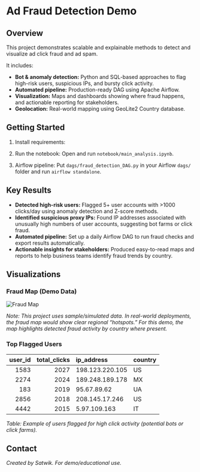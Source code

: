 # Ad Fraud Detection Demo

## Overview

This project demonstrates scalable and explainable methods to detect and visualize ad click fraud and ad spam.

It includes:
- **Bot & anomaly detection:** Python and SQL-based approaches to flag high-risk users, suspicious IPs, and bursty click activity.
- **Automated pipeline:** Production-ready DAG using Apache Airflow.
- **Visualization:** Maps and dashboards showing where fraud happens, and actionable reporting for stakeholders.
- **Geolocation:** Real-world mapping using GeoLite2 Country database.

## Getting Started

1. Install requirements:

2. Run the notebook:
Open and run `notebook/main_analysis.ipynb`.

3. Airflow pipeline:
Put `dags/fraud_detection_DAG.py` in your Airflow `dags/` folder and run `airflow standalone`.

## Key Results

- **Detected high-risk users:** Flagged 5+ user accounts with >1000 clicks/day using anomaly detection and Z-score methods.
- **Identified suspicious proxy IPs:** Found IP addresses associated with unusually high numbers of user accounts, suggesting bot farms or click fraud.
- **Automated pipeline:** Set up a daily Airflow DAG to run fraud checks and export results automatically.
- **Actionable insights for stakeholders:** Produced easy-to-read maps and reports to help business teams identify fraud trends by country.

## Visualizations

### Fraud Map (Demo Data)

![Fraud Map](![fraud_map](https://github.com/user-attachments/assets/b53becd9-42af-47fe-a67e-df52f3f07bb3)
)

*Note: This project uses sample/simulated data. In real-world deployments, the fraud map would show clear regional “hotspots.” For this demo, the map highlights detected fraud activity by country where present.*

### Top Flagged Users
|   user_id |   total_clicks | ip_address      | country   |
|----------:|---------------:|:----------------|:----------|
|      1583 |           2027 | 198.123.220.105 | US        |
|      2274 |           2024 | 189.248.189.178 | MX        |
|       183 |           2019 | 95.67.89.62     | UA        |
|      2856 |           2018 | 208.145.17.246  | US        |
|      4442 |           2015 | 5.97.109.163    | IT        |

*Table: Example of users flagged for high click activity (potential bots or click farms).*

## Contact

*Created by Satwik. For demo/educational use.*
